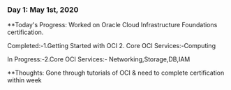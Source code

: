 ### Day 1: May 1st, 2020

**Today's Progress: Worked on Oracle Cloud Infrastructure Foundations certification.

Completed:-1.Getting Started with OCI 2. Core OCI Services:-Computing

In Progress:-2.Core OCI Services:- Networking,Storage,DB,IAM

**Thoughts: Gone through tutorials of OCI & need to complete certification within week


